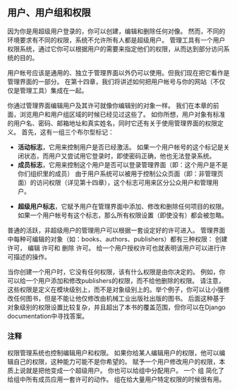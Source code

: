 ## 用户、用户组和权限


因为你是用超级用户登录的，你可以创建，编辑和删除任何对像。 然而，不同的环境要求有不同的权限，系统不允许所有人都是超级用户。 管理工具有一个用户权限系统，通过它你可以根据用户的需要来指定他们的权限，从而达到部分访问系统的目的。

用户帐号应该是通用的、独立于管理界面以外仍可以使用。但我们现在把它看作是管理界面的一部分。 在第十四章，我们将讲述如何把用户帐号与你的网站（不仅仅是管理工具）集成在一起。 

你通过管理界面编辑用户及其许可就像你编辑别的对象一样。 我们在本章的前面，浏览用户和用户组区域的时候已经见过这些了。 如你所想，用户对象有标准的用户名、密码、邮箱地址和真实姓名，同时它还有关于使用管理界面的权限定义。 首先，这有一组三个布尔型标记： 

+ **活动标志**，它用来控制用户是否已经激活。 如果一个用户帐号的这个标记是关闭状态，而用户又尝试用它登录时，即使密码正确，他也无法登录系统。
+ **成员标志**，它用来控制这个用户是否可以登录管理界面（即：这个用户是不是你们组织里的成员） 由于用户系统可以被用于控制公众页面（即：非管理页面）的访问权限（详见第十四章），这个标志可用来区分公众用户和管理用户。 
- **超级用户标志**，它赋予用户在管理界面中添加、修改和删除任何项目的权限。 如果一个用户帐号有这个标志，那么所有权限设置（即使没有）都会被忽略。 

普通的活跃，非超级用户的管理用户可以根据一套设定好的许可进入。 管理界面中每种可编辑的对象（如：books、authors、publishers）都有三种权限： 创建 许可， 编辑 许可和 删除 许可。 给一个用户授权许可也就表明该用户可以进行许可描述的操作。 

当你创建一个用户时，它没有任何权限，该有什么权限是由你决定的。 例如，你可以给一个用户添加和修改publishers的权限，而不给他删除的权限。 请注意，这些权限是定义在模块级别上，而不是对象级别上的。举个例子，你可以让小强修改任何图书，但是不能让他仅修改由机械工业出版社出版的图书。 后面这种基于对象级别的权限设置比较复杂，并且超出了本书的覆盖范围，但你可以在Django documentation中寻找答案。 

### 注释 

权限管理系统也控制编辑用户和权限。 如果你给某人编辑用户的权限，他可以编辑自己的权限，这种能力可能不是你希望的。 赋予一个用户修改用户的权限，本质上说就是把他变成一个超级用户。 
你也可以给组中分配用户。 一个 组 简化了给组中所有成员应用一套许可的动作。 组在给大量用户特定权限的时候很有用。 

